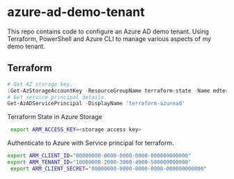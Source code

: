 # azure-ad-demo-tenant

This repo contains code to configure an Azure AD demo tenant. Using Terraform, PowerShell and Azure CLI to manage various aspects of my demo tenant.

## Terraform

```powershell
# Get AZ storage key.
(Get-AzStorageAccountKey -ResourceGroupName terraform-state -Name mdterraform)[0].value
# Get service principal details.
Get-AzADServicePrincipal -DisplayName 'terraform-azuread'
```

Terraform State in Azure Storage

```bash
 export ARM_ACCESS_KEY=<storage access key>
```

Authenticate to Azure with Service principal for terraform.

```bash
export ARM_CLIENT_ID="00000000-0000-0000-0000-000000000000"
export ARM_TENANT_ID="10000000-2000-3000-4000-500000000000"
 export ARM_CLIENT_SECRET="00000000-0000-0000-0000-000000000000"
```
